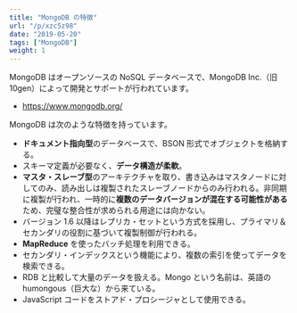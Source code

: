 ```yaml
---
title: "MongoDB の特徴"
url: "/p/xzc5z98"
date: "2019-05-20"
tags: ["MongoDB"]
weight: 1
---
```


MongoDB はオープンソースの NoSQL データベースで、MongoDB Inc.（旧 10gen）によって開発とサポートが行われています。

- https://www.mongodb.org/

MongoDB は次のような特徴を持っています。

* **ドキュメント指向型**のデータベースで、BSON 形式でオブジェクトを格納する。
* スキーマ定義が必要なく、**データ構造が柔軟**。
* **マスタ・スレーブ型**のアーキテクチャを取り、書き込みはマスタノードに対してのみ、読み出しは複製されたスレーブノードからのみ行われる。非同期に複製が行われ、一時的に**複数のデータバージョンが混在する可能性がある**ため、完璧な整合性が求められる用途には向かない。
* バージョン 1.6 以降はレプリカ・セットという方式を採用し、プライマリ＆セカンダリの役割に基づいて複製制御が行われる。
* **MapReduce** を使ったバッチ処理を利用できる。
* セカンダリ・インデックスという機能により、複数の索引を使ってデータを検索できる。
* RDB と比較して大量のデータを扱える。Mongo という名前は、英語の humongous（巨大な）から来ている。
* JavaScript コードをストアド・プロシージャとして使用できる。

